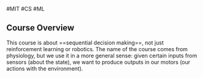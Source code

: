 #MIT #CS #ML
## Course Overview

This course is about ==sequential decision making==, not just reinforcement learning or robotics. The name of the course comes from physiology, but we use it in a more general sense: given certain inputs from sensors (about the state), we want to produce outputs in our motors (our actions with the environment).
